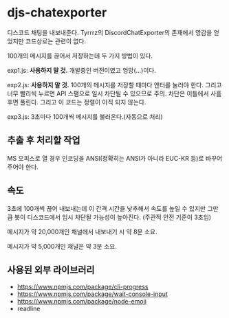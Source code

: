 # djs-chatexporter

디스코드 채팅을 내보내준다. Tyrrrz의 DiscordChatExporter의 존재에서 영감을 얻었지만 코드상로는 관련이 없다.

100개의 메시지를 끊어서 저장하는데 두 가지 방법이 있다.

exp1.js: **사용하지 말 것.** 개발중인 버전이였고 엉망(...)이다.

exp2.js: **사용하지 말 것.** 100개의 메시지를 저장할 때마다 엔터를 눌러야 한다. 그리고 너무 빨리씩 누르면 API 스팸으로 일시 차단될 수 있으므로 주의. 차단은 이틀에서 사흘 후면 풀린다. 그리고 이 코드는 정렬이 아직 되지 않는다.

exp3.js: 3초마다 100개씩 메시지를 불러온다.(자동으로 처리)

## 추출 후 처리할 작업
MS 오피스로 열 경우 인코딩을 ANSI(정확히는 ANSI가 아니라 EUC-KR 등)로 바꾸어 주어야 한다.

## 속도
3초에 100개씩 끊어 내보내는데 이 간격 시간을 낮추해서 속도를 높일 수 있지만 그만큼 봇이 디스코드에서 임시 차단될 가능성이 높아진다. (주관적 안전 기준이 3초임)

메시지가 약 20,000개인 채널에서 내보내기 시 약 8분 소요.

메시지가 약 5,000개인 채널은 약 3분 소요.

## 사용된 외부 라이브러리
- https://www.npmjs.com/package/cli-progress
- https://www.npmjs.com/package/wait-console-input
- https://www.npmjs.com/package/node-emoji
- readline
